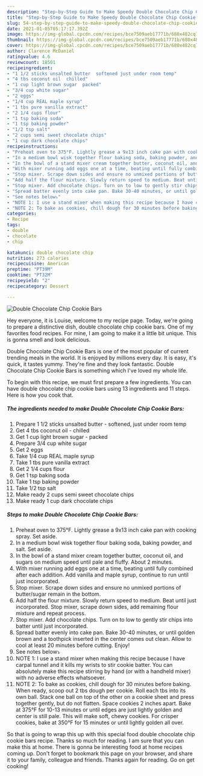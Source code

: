 ```yaml
---
description: "Step-by-Step Guide to Make Speedy Double Chocolate Chip Cookie Bars"
title: "Step-by-Step Guide to Make Speedy Double Chocolate Chip Cookie Bars"
slug: 54-step-by-step-guide-to-make-speedy-double-chocolate-chip-cookie-bars
date: 2021-01-05T05:17:17.392Z
image: https://img-global.cpcdn.com/recipes/bce7509aeb17771b/680x482cq70/double-chocolate-chip-cookie-bars-recipe-main-photo.jpg
thumbnail: https://img-global.cpcdn.com/recipes/bce7509aeb17771b/680x482cq70/double-chocolate-chip-cookie-bars-recipe-main-photo.jpg
cover: https://img-global.cpcdn.com/recipes/bce7509aeb17771b/680x482cq70/double-chocolate-chip-cookie-bars-recipe-main-photo.jpg
author: Clarence McDaniel
ratingvalue: 4.6
reviewcount: 18501
recipeingredient:
- "1 1/2 sticks unsalted butter  softened just under room temp"
- "4 tbs coconut oil  chilled"
- "1 cup light brown sugar  packed"
- "3/4 cup white sugar"
- "2 eggs"
- "1/4 cup REAL maple syrup"
- "1 tbs pure vanilla extract"
- "2 1/4 cups flour"
- "1 tsp baking soda"
- "1 tsp baking powder"
- "1/2 tsp salt"
- "2 cups semi sweet chocolate chips"
- "1 cup dark chocolate chips"
recipeinstructions:
- "Preheat oven to 375°F. Lightly grease a 9x13 inch cake pan with cooking spray. Set aside."
- "In a medium bowl wisk together flour baking soda, baking powder, and salt. Set aside."
- "In the bowl of a stand mixer cream together butter, coconut oil, and sugars on medium speed until pale and fluffy. About 2 minutes."
- "With mixer running add eggs one at a time, beating until fully combined after each addition. Add vanilla and maple syrup, continue to run until just incorporated."
- "Stop mixer. Scrape down sides and ensure no unmixed portions of butter/sugar remain in the bottom."
- "Add half the flour mixture. Slowly return speed to medium. Beat until just incorporated. Stop mixer, scrape down sides, add remaining flour mixture and repeat process."
- "Stop mixer. Add chocolate chips. Turn on to low to gently stir chips into batter until just incorporated."
- "Spread batter evenly into cake pan. Bake 30-40 minutes, or until golden brown and a toothpick inserted in the center comes out clean. Allow to cool at least 20 minutes before cutting. Enjoy!"
- "See notes below⤵"
- "NOTE 1: I use a stand mixer when making this recipe because I have carpal tunnel and it kills my wrists to stir cookie batter. You can absolutely make this recipe stirring by hand (or with a handheld mixer) with no adverse effects whatsoever."
- "NOTE 2: To bake as cookies, chill dough for 30 minutes before baking. When ready, scoop out 2 tbs dough per cookie. Roll each tbs into its own ball. Stack one ball on top of the other on a cookie sheet and press together gently, but do not flatten. Space cookies 2 inches apart. Bake at 375°F for 10-13 minutes or until edges are just lightly golden and center is still pale. This will make soft, chewy cookies. For crisper cookies, bake at 350°F for 15 minutes or until lightly golden all over."
categories:
- Recipe
tags:
- double
- chocolate
- chip

katakunci: double chocolate chip 
nutrition: 273 calories
recipecuisine: American
preptime: "PT39M"
cooktime: "PT32M"
recipeyield: "2"
recipecategory: Dessert

---
```



![Double Chocolate Chip Cookie Bars](https://img-global.cpcdn.com/recipes/bce7509aeb17771b/680x482cq70/double-chocolate-chip-cookie-bars-recipe-main-photo.jpg)

Hey everyone, it is Louise, welcome to my recipe page. Today, we're going to prepare a distinctive dish, double chocolate chip cookie bars. One of my favorites food recipes. For mine, I am going to make it a little bit unique. This is gonna smell and look delicious.

Double Chocolate Chip Cookie Bars is one of the most popular of current trending meals in the world. It is enjoyed by millions every day. It is easy, it's quick, it tastes yummy. They're fine and they look fantastic. Double Chocolate Chip Cookie Bars is something which I've loved my whole life.




To begin with this recipe, we must first prepare a few ingredients. You can have double chocolate chip cookie bars using 13 ingredients and 11 steps. Here is how you cook that.

<!--inarticleads1-->

##### The ingredients needed to make Double Chocolate Chip Cookie Bars:

1. Prepare 1 1/2 sticks unsalted butter - softened, just under room temp
1. Get 4 tbs coconut oil - chilled
1. Get 1 cup light brown sugar - packed
1. Prepare 3/4 cup white sugar
1. Get 2 eggs
1. Take 1/4 cup REAL maple syrup
1. Take 1 tbs pure vanilla extract
1. Get 2 1/4 cups flour
1. Get 1 tsp baking soda
1. Take 1 tsp baking powder
1. Take 1/2 tsp salt
1. Make ready 2 cups semi sweet chocolate chips
1. Make ready 1 cup dark chocolate chips




<!--inarticleads2-->

##### Steps to make Double Chocolate Chip Cookie Bars:

1. Preheat oven to 375°F. Lightly grease a 9x13 inch cake pan with cooking spray. Set aside.
1. In a medium bowl wisk together flour baking soda, baking powder, and salt. Set aside.
1. In the bowl of a stand mixer cream together butter, coconut oil, and sugars on medium speed until pale and fluffy. About 2 minutes.
1. With mixer running add eggs one at a time, beating until fully combined after each addition. Add vanilla and maple syrup, continue to run until just incorporated.
1. Stop mixer. Scrape down sides and ensure no unmixed portions of butter/sugar remain in the bottom.
1. Add half the flour mixture. Slowly return speed to medium. Beat until just incorporated. Stop mixer, scrape down sides, add remaining flour mixture and repeat process.
1. Stop mixer. Add chocolate chips. Turn on to low to gently stir chips into batter until just incorporated.
1. Spread batter evenly into cake pan. Bake 30-40 minutes, or until golden brown and a toothpick inserted in the center comes out clean. Allow to cool at least 20 minutes before cutting. Enjoy!
1. See notes below⤵
1. NOTE 1: I use a stand mixer when making this recipe because I have carpal tunnel and it kills my wrists to stir cookie batter. You can absolutely make this recipe stirring by hand (or with a handheld mixer) with no adverse effects whatsoever.
1. NOTE 2: To bake as cookies, chill dough for 30 minutes before baking. When ready, scoop out 2 tbs dough per cookie. Roll each tbs into its own ball. Stack one ball on top of the other on a cookie sheet and press together gently, but do not flatten. Space cookies 2 inches apart. Bake at 375°F for 10-13 minutes or until edges are just lightly golden and center is still pale. This will make soft, chewy cookies. For crisper cookies, bake at 350°F for 15 minutes or until lightly golden all over.




So that is going to wrap this up with this special food double chocolate chip cookie bars recipe. Thanks so much for reading. I am sure that you can make this at home. There is gonna be interesting food at home recipes coming up. Don't forget to bookmark this page on your browser, and share it to your family, colleague and friends. Thanks again for reading. Go on get cooking!
